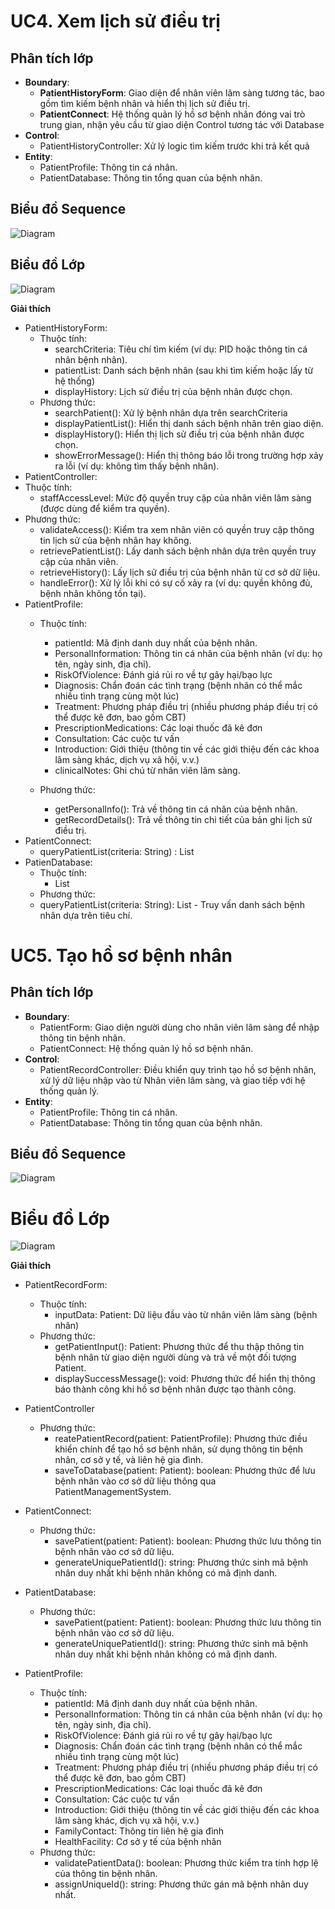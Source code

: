 # UC4. Xem lịch sử điều trị

## Phân tích lớp
- **Boundary**:
  - **PatientHistoryForm**: Giao diện để nhân viên lâm sàng tương tác, bao gồm tìm kiếm bệnh nhân và hiển thị lịch sử điều trị.
  - **PatientConnect**: Hệ thống quản lý hồ sơ bệnh nhân đóng vai trò trung gian, nhận yêu cầu từ giao diện Control tương tác với Database
- **Control**:
  - PatientHistoryController: Xử lý logic tìm kiếm trước khi trả kết quả
- **Entity**:
  - PatientProfile: Thông tin cá nhân.
  - PatientDatabase: Thông tin tổng quan của bệnh nhân.

## Biểu đồ Sequence
![Diagram](https://www.planttext.com/plantuml/png/l9IzJiCm58NtFCKHUryWGgXI4NH2bUZ2wAOfiKWSSAuhCY86Xeg19q204581iJ350qCgtkC-0Q-0Gai9_GSarjZtopdsbxpPbsf2GfE9GaTu56kixGJvjK9Nvdsr1f5WbqIduxHYezf2fsW8ahwYkamerkbMh2F7LoHflDBGSKU6lkF5YdGSJWpKXaz3NqyXQx5IlaSJk4r1eYKItt4-Wg2oCIE2YsR-4E50SlOIeSNsJ0LGHH5dUlCquYkKYxsyR-1nTcT0gp6_falaKHaNjS2aR4yLg00T8XtpdUzRIyEVdLqqjKdHvUnMWOByMUs3f9ePvfEoNgdCmd1sWoxRataOXCM5uyY81VLAx76_dO2pnwNfHbAK2JFEVZk_MaegNsI9Ddg1YxeSddR0jhTAsSLQrGAsvnF3WmksfpZs8uHiUrw0XEqZ1XUIxOa1QRQzlrWNSdQRhep-9_dcnW6nlOVtUbMiNQBDzWcXP7jcVYhcBnely74fhV4h8tzquqlrd4yRIZcTRMZbQf3ldq_LL-tYB_yE003__mC0)


## Biểu đồ Lớp

![Diagram](https://www.planttext.com/plantuml/png/f5J1RjD04BtxA-OO3la12rMLaY8YjH0Ln7sxdjWZrhDXTXo840V4WV-00n9dJicXXto9lw2_WEoiYzqwKYKkNcdVl3VpPcPzjxyz3sf4gz8brfaGO6cKaFKb1VMoVU6bXCy9m1G26h75J4XHo40ARrI8ynPR7qcN51HIQ8xdKMSfVaKEpn80Y18HcJo353QUiXRAAAoTsKQiKHZ5Orb3B1J-uuM8boiCmUGuAOzdL-9zy9TaQ7BcMSKxXz9w111K8TpWmp9EEYeCPmxRv1DilYbSVBAuLl9yCcrKY7rTPCXAAq8Pj7I94ZmRj-2Lbz8qWWFyciBxrwjtv1sonG4q9vEp3nG6jsy5ZPR8EamZ6AnGM_0LPcJRJ25Q_dVJs9t2p7EedCPgsf3-rJ5eqJGrg-oZagqZ9clSAwyO-Wi4aAFs3RTD7yBNQBraSrH3BlJnaQ4oMeqJ_L2X3BRAnWNkByVbs7WVwiwDcXiJkh6TN8d_oZZo-gRJiv5zJI4duq6ftjskEreF7xBQXgHWYsfRxxznfC7syBi2M-z-LJs5DhP7xtm_XNxVenw_s_OKLEhTJzZK-w-WnU4Fvw34S5FlltC1N1n-S9AS8sVDp-Wl0000__y30000)

**Giải thích**
- PatientHistoryForm:
  - Thuộc tính:
    - searchCriteria: Tiêu chí tìm kiếm (ví dụ: PID hoặc thông tin cá nhân bệnh nhân).
    - patientList: Danh sách bệnh nhân (sau khi tìm kiếm hoặc lấy từ hệ thống)
    - displayHistory: Lịch sử điều trị của bệnh nhân được chọn.
  -	Phương thức:
    -	searchPatient(): Xử lý bệnh nhân dựa trên searchCriteria
    -	displayPatientList(): Hiển thị danh sách bệnh nhân trên giao diện.
    -	displayHistory(): Hiển thị lịch sử điều trị của bệnh nhân được chọn.
    -	showErrorMessage(): Hiển thị thông báo lỗi trong trường hợp xảy ra lỗi (ví dụ: không tìm thấy bệnh nhân).
-	PatientController:
  -	Thuộc tính:
    -	staffAccessLevel: Mức độ quyền truy cập của nhân viên lâm sàng (được dùng để kiểm tra quyền).
  -	Phương thức:
    - validateAccess(): Kiểm tra xem nhân viên có quyền truy cập thông tin lịch sử của bệnh nhân hay không.
    - retrievePatientList(): Lấy danh sách bệnh nhân dựa trên quyền truy cập của nhân viên.
    - retrieveHistory(): Lấy lịch sử điều trị của bệnh nhân từ cơ sở dữ liệu.
    - handleError(): Xử lý lỗi khi có sự cố xảy ra (ví dụ: quyền không đủ, bệnh nhân không tồn tại).
- PatientProfile:
  - Thuộc tính:
    - patientId: Mã định danh duy nhất của bệnh nhân.
    - PersonalInformation: Thông tin cá nhân của bệnh nhân (ví dụ: họ tên, ngày sinh, địa chỉ).
    - RiskOfViolence: Đánh giá rủi ro về tự gây hại/bạo lực
    - Diagnosis: Chẩn đoán các tình trạng (bệnh nhân có thể mắc nhiều tình trạng cùng một lúc)
    - Treatment: Phương pháp điều trị (nhiều phương pháp điều trị có thể được kê đơn, bao gồm CBT)
    - PrescriptionMedications: Các loại thuốc đã kê đơn
    - Consultation: Các cuộc tư vấn
    - Introduction: Giới thiệu (thông tin về các giới thiệu đến các khoa lâm sàng khác, dịch vụ xã hội, v.v.)
    - clinicalNotes: Ghi chú từ nhân viên lâm sàng.
    
  - Phương thức:
    - getPersonalInfo(): Trả về thông tin cá nhân của bệnh nhân.
    - getRecordDetails(): Trả về thông tin chi tiết của bản ghi lịch sử điều trị.
- PatientConnect:
  + queryPatientList(criteria: String) : List<PatientProfile>
- PatienDatabase:
  - Thuộc tính:
    - List<PatientProfile>
  - Phương thức:
  - queryPatientList(criteria: String): List<PatientProfile> - Truy vấn danh sách bệnh nhân dựa trên tiêu chí.

# UC5. Tạo hồ sơ bệnh nhân
## Phân tích lớp
- **Boundary**:
  - PatientForm: Giao diện người dùng cho nhân viên lâm sàng để nhập thông tin bệnh nhân.
  - PatientConnect: Hệ thống quản lý hồ sơ bệnh nhân.
- **Control**:
  - PatientRecordController: Điều khiển quy trình tạo hồ sơ bệnh nhân, xử lý dữ liệu nhập vào từ Nhân viên lâm sàng, và giao tiếp với hệ thống quản lý.
- **Entity**:
  - PatientProfile: Thông tin cá nhân.
  - PatientDatabase: Thông tin tổng quan của bệnh nhân.


## Biểu đồ Sequence
![Diagram](https://www.planttext.com/plantuml/png/l5MxRjim5Dtr5MTi1_-01YD0aZf06YDeZ08TQOcsY4XaAb41F1OTCdGAEdJeKAiU2WGD6Y2TnC432_y7lo2_453oWwgj8EZGII1vxhtddllGWvhlPPAaCazYZmHIfEX7-Zj_o_GD1ybm9ibev0r5paEIJd1A9ADSlg61ICDN8aqinduzoYMJQy1fAaOifbuWk4n5lBhUhuynJQtTvhJRscAMDuVL-nQF0oB9a6GkyeHmCgO9vV9iaacQU5wL0ZhTYgUF4wE-OSo8GCYCkkBWaIblBo0Z_PkF8HdtgiGwdMwTlOyZPjH73XaPzGaZ-xXjuv5OOb_V8z4pz8yy0FWhShysSW1reAwZX8-UKRVC1JcYTRfjQVeujYGJo9IunYtmAZitwY0rvGoNHdt0kIdd4kzpUo7rpmJdp9Jp12-uAUSv0dt_iftNidG-UhhWJLThhJ2qkaVWjjDSbgkwTzQIDPHlyT0WHkECuhW61irgF5F7T_ecHs3A7pcaAGjHkMZ4IupwolvLtQJTstyNj8KBvU7Mr2nxjorcUoCx8x8pltgoVGmghVzS6tND81TtHituk1daIVjA7eTUe8kbMJMP1qRzGcm7FaTarEm2iL5NxRAltBvUtENFKVgmNc1FDLOlSjN0fPuA18i2cLr8uOPVtSE3o4wT6ti7sHqrZOtwmgnpJ3QD70azjO1guTNrTHrjDjsWZZRKXLXsVsJKPsIBmXAPyWY11NXxb8Vsb_48003__mC0)
# Biểu đồ Lớp
![Diagram](https://www.planttext.com/plantuml/png/l5GzQ-D04EtrAxPq2dEzE48WuK2G49ElVhCxLeQiPvMTMOCvhifFkU8W44YHoYvI1F8_z0lo5y9ALY8vBboTkfrvRzxRqPFULoy7B3f8dBdCECsi9beGICx0-61_-J1JlpEL7gGgof4MdNUOIV1JTD2sIv1rkKZ0qTvsc4Mkd5wSHsE0-GIOTGa9FFTeip_PqCMX9mdUEGYT2nD02mnCZghsj2cubwjhxnreQgcivt3XqmskDSCEh2rk28nqLjAyTMTN2oKG12rmINWNEt9Xq_rP0bBvJREp-rz5ruCQpR4gB93W527awhmbfF840dlIhg2f3pCjw6dGFqE-FPrUeNT01WQj8zGbUKOUL2_Igvqr5-hB160Ji4hpJy2YQPGuLyV8ylEhij-W3prnTB9sqq3wfHPKf53PQ8QMcsNDjKFx5R2q_T76FZKpbjGkStEBsVUlPppUtvBcN9NrwX7LulKXAbCl_yMEsWCDgKtqScLkug9UtPCIh9SlrVO93RP7_qpHBlnFS6z0buXSkRUd-4D2lVohvERrcKebI5bs06JJJ-G3003__mC0)

**Giải thích**
- PatientRecordForm:
  - Thuộc tính:
    - inputData: Patient: Dữ liệu đầu vào từ nhân viên lâm sàng (bệnh nhân)
  - Phương thức:
    - getPatientInput(): Patient: Phương thức để thu thập thông tin bệnh nhân từ giao diện người dùng và trả về một đối tượng Patient.
    - displaySuccessMessage(): void: Phương thức để hiển thị thông báo thành công khi hồ sơ bệnh nhân được tạo thành công.
- PatientController
  - Phương thức: 
    - reatePatientRecord(patient: PatientProfile): Phương thức điều khiển chính để tạo hồ sơ bệnh nhân, sử dụng thông tin bệnh nhân, cơ sở y tế, và liên hệ gia đình.
    - saveToDatabase(patient: Patient): boolean: Phương thức để lưu bệnh nhân vào cơ sở dữ liệu thông qua PatientManagementSystem.
- PatientConnect:
  - Phương thức:
    - savePatient(patient: Patient): boolean: Phương thức lưu thông tin bệnh nhân vào cơ sở dữ liệu.
    - generateUniquePatientId(): string: Phương thức sinh mã bệnh nhân duy nhất khi bệnh nhân không có mã định danh.
      
- PatientDatabase:
  - Phương thức:
    - savePatient(patient: Patient): boolean: Phương thức lưu thông tin bệnh nhân vào cơ sở dữ liệu.
    - generateUniquePatientId(): string: Phương thức sinh mã bệnh nhân duy nhất khi bệnh nhân không có mã định danh.
      
- PatientProfile:
  - Thuộc tính:
    - patientId: Mã định danh duy nhất của bệnh nhân.
    - PersonalInformation: Thông tin cá nhân của bệnh nhân (ví dụ: họ tên, ngày sinh, địa chỉ).
    - RiskOfViolence: Đánh giá rủi ro về tự gây hại/bạo lực
    - Diagnosis: Chẩn đoán các tình trạng (bệnh nhân có thể mắc nhiều tình trạng cùng một lúc)
    - Treatment: Phương pháp điều trị (nhiều phương pháp điều trị có thể được kê đơn, bao gồm CBT)
    - PrescriptionMedications: Các loại thuốc đã kê đơn
    - Consultation: Các cuộc tư vấn
    - Introduction: Giới thiệu (thông tin về các giới thiệu đến các khoa lâm sàng khác, dịch vụ xã hội, v.v.)
    - FamilyContact: Thông tin liên hệ gia đình
    - HealthFacility: Cơ sở y tế của bệnh nhân
  - Phương thức:
    - validatePatientData(): boolean: Phương thức kiểm tra tính hợp lệ của thông tin bệnh nhân.
    - assignUniqueId(): string: Phương thức gán mã bệnh nhân duy nhất.


